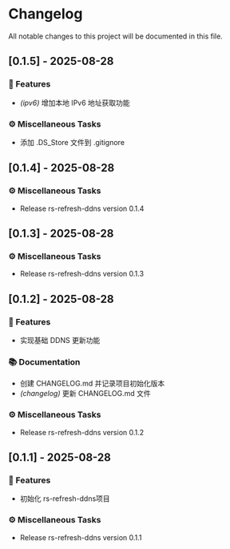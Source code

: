 # Changelog

All notable changes to this project will be documented in this file.

## [0.1.5] - 2025-08-28

### 🚀 Features

- *(ipv6)* 增加本地 IPv6 地址获取功能

### ⚙️ Miscellaneous Tasks

- 添加 .DS_Store 文件到 .gitignore

## [0.1.4] - 2025-08-28

### ⚙️ Miscellaneous Tasks

- Release rs-refresh-ddns version 0.1.4

## [0.1.3] - 2025-08-28

### ⚙️ Miscellaneous Tasks

- Release rs-refresh-ddns version 0.1.3

## [0.1.2] - 2025-08-28

### 🚀 Features

- 实现基础 DDNS 更新功能

### 📚 Documentation

- 创建 CHANGELOG.md 并记录项目初始化版本
- *(changelog)* 更新 CHANGELOG.md 文件

### ⚙️ Miscellaneous Tasks

- Release rs-refresh-ddns version 0.1.2

## [0.1.1] - 2025-08-28

### 🚀 Features

- 初始化 rs-refresh-ddns项目

### ⚙️ Miscellaneous Tasks

- Release rs-refresh-ddns version 0.1.1

<!-- generated by git-cliff -->
